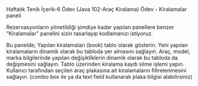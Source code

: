 Haftalık Tenik İçerik-6 Ödev (Java 102-Araç Kiralama)
Ödev - Kiralamalar paneli

Rezervasyonların yönetildiği şimdiye kadar yapılan panellere benzer “Kiralamalar” panelini
sizin tasarlayıp kodlamanızı istiyoruz.

Bu panelde;
Yapılan kiralamaları (book) tablo olarak gösterin.
Yeni yapılan kiralamaların dinamik olarak bu tabloda yer almasını sağlayın.
Araç, model, marka bilgilerinde yapılan değişikliklerin dinamik olarak bu tabloda da değişmesini sağlayın.
Tablo üzerinden kiralama kaydı silme işlemi yapın.
Kullanıcı tarafından seçilen araç plakasına ait kiralamaların filtrelenmesini sağlayın. 
(combo box ile ya da text field kullanarak plaka bilgisi alabilirsiniz)